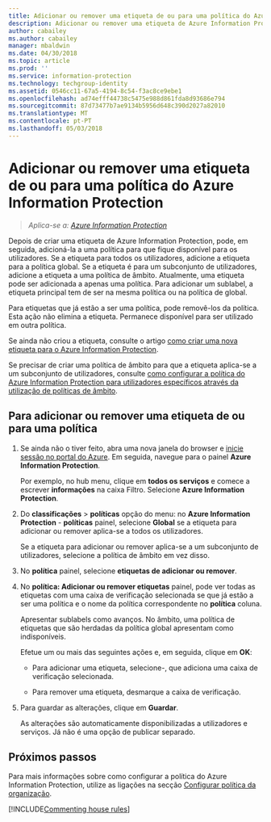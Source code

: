 ```yaml
---
title: Adicionar ou remover uma etiqueta de ou para uma política do Azure Information Protection
description: Adicionar ou remover uma etiqueta de Azure Information Protection para ou da política global para todos os utilizadores, ou para ou a partir de uma política de âmbito para um subconjunto de utilizadores.
author: cabailey
ms.author: cabailey
manager: mbaldwin
ms.date: 04/30/2018
ms.topic: article
ms.prod: ''
ms.service: information-protection
ms.technology: techgroup-identity
ms.assetid: 0546cc11-67a5-4194-8c54-f3ac8ce9ebe1
ms.openlocfilehash: ad74efff44738c5475e988d861fda8d93686e794
ms.sourcegitcommit: 87d73477b7ae9134b5956d648c390d2027a82010
ms.translationtype: MT
ms.contentlocale: pt-PT
ms.lasthandoff: 05/03/2018
---
```

# <a name="add-or-remove-a-label-to-or-from-an-azure-information-protection-policy"></a>Adicionar ou remover uma etiqueta de ou para uma política do Azure Information Protection

>*Aplica-se a: [Azure Information Protection](https://azure.microsoft.com/pricing/details/information-protection)*

Depois de criar uma etiqueta de Azure Information Protection, pode, em seguida, adicioná-la a uma política para que fique disponível para os utilizadores. Se a etiqueta para todos os utilizadores, adicione a etiqueta para a política global. Se a etiqueta é para um subconjunto de utilizadores, adicione a etiqueta a uma política de âmbito. Atualmente, uma etiqueta pode ser adicionada a apenas uma política. Para adicionar um sublabel, a etiqueta principal tem de ser na mesma política ou na política de global.

Para etiquetas que já estão a ser uma política, pode removê-los da política. Esta ação não elimina a etiqueta. Permanece disponível para ser utilizado em outra política.

Se ainda não criou a etiqueta, consulte o artigo [como criar uma nova etiqueta para o Azure Information Protection](configure-policy-new-label.md).

Se precisar de criar uma política de âmbito para que a etiqueta aplica-se a um subconjunto de utilizadores, consulte [como configurar a política do Azure Information Protection para utilizadores específicos através da utilização de políticas de âmbito](configure-policy-scope.md).

## <a name="to-add-or-remove-a-label-to-or-from-a-policy"></a>Para adicionar ou remover uma etiqueta de ou para uma política

1. Se ainda não o tiver feito, abra uma nova janela do browser e [inicie sessão no portal do Azure](configure-policy.md#signing-in-to-the-azure-portal). Em seguida, navegue para o painel **Azure Information Protection**.
    
    Por exemplo, no hub menu, clique em **todos os serviços** e comece a escrever **informações** na caixa Filtro. Selecione **Azure Information Protection**.

2. Do **classificações** > **políticas** opção do menu: no **Azure Information Protection** - **políticas** painel, selecione **Global** se a etiqueta para adicionar ou remover aplica-se a todos os utilizadores.

    Se a etiqueta para adicionar ou remover aplica-se a um subconjunto de utilizadores, selecione a política de âmbito em vez disso.

3. No **política** painel, selecione **etiquetas de adicionar ou remover**.

4. No **política: Adicionar ou remover etiquetas** painel, pode ver todas as etiquetas com uma caixa de verificação selecionada se que já estão a ser uma política e o nome da política correspondente no **política** coluna.
     
    Apresentar sublabels como avanços. No âmbito, uma política de etiquetas que são herdadas da política global apresentam como indisponíveis.
    
    Efetue um ou mais das seguintes ações e, em seguida, clique em **OK**:
    
    - Para adicionar uma etiqueta, selecione-, que adiciona uma caixa de verificação selecionada.
    
    - Para remover uma etiqueta, desmarque a caixa de verificação.
  
5. Para guardar as alterações, clique em **Guardar**.
   
    As alterações são automaticamente disponibilizadas a utilizadores e serviços. Já não é uma opção de publicar separado.


## <a name="next-steps"></a>Próximos passos

Para mais informações sobre como configurar a política do Azure Information Protection, utilize as ligações na secção [Configurar política da organização](configure-policy.md#configuring-your-organizations-policy).  

[!INCLUDE[Commenting house rules](../includes/houserules.md)]

